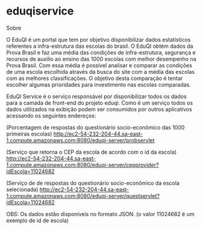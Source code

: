 eduqiservice
============

Sobre

O EduQI é um portal que tem por objetivo disponibilizar dados estatísticos referentes a infra-estrutura  das escolas 
do brasil. O EduQI obtém dados da Prova Brasil e faz uma média das condições de infra-estrutura, segurança e recursos de auxilio 
ao ensino das 1000 escolas com melhor desempenho na Prova Brasil. Com essa média é possível analisar e comparar as condições de uma 
escola escolhida através da busca do site com a média das escolas com as melhores classificações.
O objetivo desta comparação é tentar escolher algumas prioridades para investimento nas escolas comparadas. 

EduQI Service é o serviço responsável por disponibilizar todos os dados para a camada de front-end do projeto eduqi.
Como é um serviço todos os dados utilizados na exibição podem ser consumidos por outros aplicativos acessando os
seguintes endereços:



(Porcentagem de respostas do questionário socio-econômico das 1000 primeiras escolas)
http://ec2-54-232-204-44.sa-east-1.compute.amazonaws.com:8080/eduqi-server/probservlet


(Serviço que retorna o CEP da escola de acordo com o id da escola)
http://ec2-54-232-204-44.sa-east-1.compute.amazonaws.com:8080/eduqi-server/cepprovider?idEscola=11024682

(Serviço de de respostas do questionário socio-econômico da escola selecionada)
http://ec2-54-232-204-44.sa-east-1.compute.amazonaws.com:8080/eduqi-server/questservlet?idEscola=11024682 





OBS: Os dados estão disponíveis no formato JSON.
(o valor 11024682 é um exemplo de id de escola)
